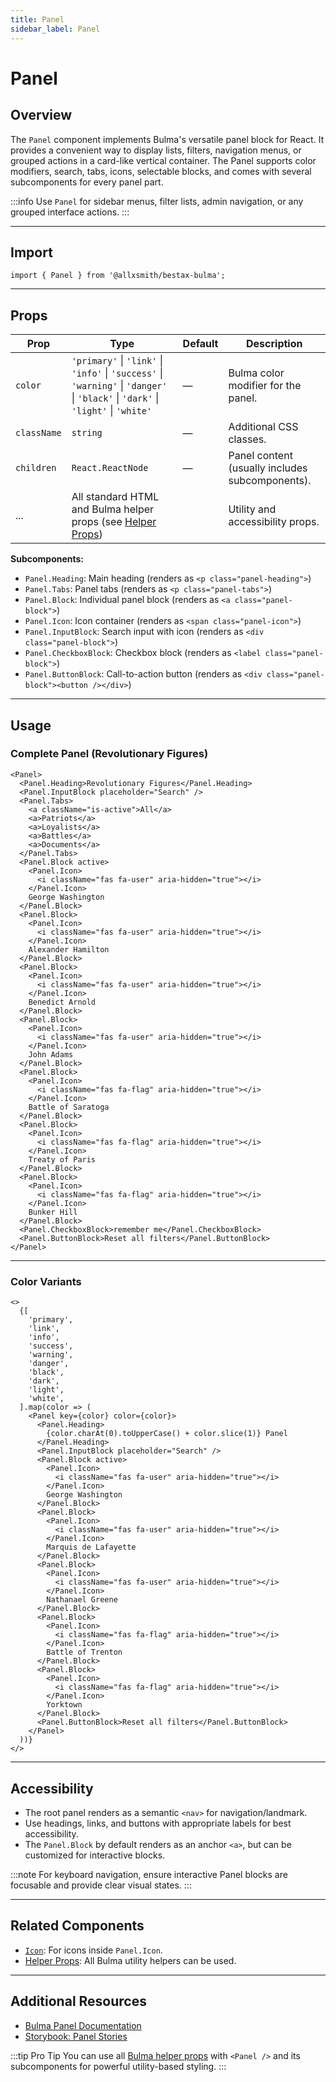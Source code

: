 ```yaml
---
title: Panel
sidebar_label: Panel
---
```


# Panel

## Overview

The `Panel` component implements Bulma's versatile panel block for React. It provides a convenient way to display lists, filters, navigation menus, or grouped actions in a card-like vertical container. The Panel supports color modifiers, search, tabs, icons, selectable blocks, and comes with several subcomponents for every panel part.

:::info
Use `Panel` for sidebar menus, filter lists, admin navigation, or any grouped interface actions.
:::

---

## Import

```tsx
import { Panel } from '@allxsmith/bestax-bulma';
```

---

## Props

| Prop        | Type                                                                                                                               | Default | Description                                     |
| ----------- | ---------------------------------------------------------------------------------------------------------------------------------- | ------- | ----------------------------------------------- |
| `color`     | `'primary'` \| `'link'` \| `'info'` \| `'success'` \| `'warning'` \| `'danger'` \| `'black'` \| `'dark'` \| `'light'` \| `'white'` | —       | Bulma color modifier for the panel.             |
| `className` | `string`                                                                                                                           | —       | Additional CSS classes.                         |
| `children`  | `React.ReactNode`                                                                                                                  | —       | Panel content (usually includes subcomponents). |
| ...         | All standard HTML and Bulma helper props (see [Helper Props](../helpers/usebulmaclasses))                                          |         | Utility and accessibility props.                |

**Subcomponents:**

- `Panel.Heading`: Main heading (renders as `<p class="panel-heading">`)
- `Panel.Tabs`: Panel tabs (renders as `<p class="panel-tabs">`)
- `Panel.Block`: Individual panel block (renders as `<a class="panel-block">`)
- `Panel.Icon`: Icon container (renders as `<span class="panel-icon">`)
- `Panel.InputBlock`: Search input with icon (renders as `<div class="panel-block">`)
- `Panel.CheckboxBlock`: Checkbox block (renders as `<label class="panel-block">`)
- `Panel.ButtonBlock`: Call-to-action button (renders as `<div class="panel-block"><button /></div>`)

---

## Usage

### Complete Panel (Revolutionary Figures)

```tsx live
<Panel>
  <Panel.Heading>Revolutionary Figures</Panel.Heading>
  <Panel.InputBlock placeholder="Search" />
  <Panel.Tabs>
    <a className="is-active">All</a>
    <a>Patriots</a>
    <a>Loyalists</a>
    <a>Battles</a>
    <a>Documents</a>
  </Panel.Tabs>
  <Panel.Block active>
    <Panel.Icon>
      <i className="fas fa-user" aria-hidden="true"></i>
    </Panel.Icon>
    George Washington
  </Panel.Block>
  <Panel.Block>
    <Panel.Icon>
      <i className="fas fa-user" aria-hidden="true"></i>
    </Panel.Icon>
    Alexander Hamilton
  </Panel.Block>
  <Panel.Block>
    <Panel.Icon>
      <i className="fas fa-user" aria-hidden="true"></i>
    </Panel.Icon>
    Benedict Arnold
  </Panel.Block>
  <Panel.Block>
    <Panel.Icon>
      <i className="fas fa-user" aria-hidden="true"></i>
    </Panel.Icon>
    John Adams
  </Panel.Block>
  <Panel.Block>
    <Panel.Icon>
      <i className="fas fa-flag" aria-hidden="true"></i>
    </Panel.Icon>
    Battle of Saratoga
  </Panel.Block>
  <Panel.Block>
    <Panel.Icon>
      <i className="fas fa-flag" aria-hidden="true"></i>
    </Panel.Icon>
    Treaty of Paris
  </Panel.Block>
  <Panel.Block>
    <Panel.Icon>
      <i className="fas fa-flag" aria-hidden="true"></i>
    </Panel.Icon>
    Bunker Hill
  </Panel.Block>
  <Panel.CheckboxBlock>remember me</Panel.CheckboxBlock>
  <Panel.ButtonBlock>Reset all filters</Panel.ButtonBlock>
</Panel>
```

---

### Color Variants

```tsx live
<>
  {[
    'primary',
    'link',
    'info',
    'success',
    'warning',
    'danger',
    'black',
    'dark',
    'light',
    'white',
  ].map(color => (
    <Panel key={color} color={color}>
      <Panel.Heading>
        {color.charAt(0).toUpperCase() + color.slice(1)} Panel
      </Panel.Heading>
      <Panel.InputBlock placeholder="Search" />
      <Panel.Block active>
        <Panel.Icon>
          <i className="fas fa-user" aria-hidden="true"></i>
        </Panel.Icon>
        George Washington
      </Panel.Block>
      <Panel.Block>
        <Panel.Icon>
          <i className="fas fa-user" aria-hidden="true"></i>
        </Panel.Icon>
        Marquis de Lafayette
      </Panel.Block>
      <Panel.Block>
        <Panel.Icon>
          <i className="fas fa-user" aria-hidden="true"></i>
        </Panel.Icon>
        Nathanael Greene
      </Panel.Block>
      <Panel.Block>
        <Panel.Icon>
          <i className="fas fa-flag" aria-hidden="true"></i>
        </Panel.Icon>
        Battle of Trenton
      </Panel.Block>
      <Panel.Block>
        <Panel.Icon>
          <i className="fas fa-flag" aria-hidden="true"></i>
        </Panel.Icon>
        Yorktown
      </Panel.Block>
      <Panel.ButtonBlock>Reset all filters</Panel.ButtonBlock>
    </Panel>
  ))}
</>
```

---

## Accessibility

- The root panel renders as a semantic `<nav>` for navigation/landmark.
- Use headings, links, and buttons with appropriate labels for best accessibility.
- The `Panel.Block` by default renders as an anchor `<a>`, but can be customized for interactive blocks.

:::note
For keyboard navigation, ensure interactive Panel blocks are focusable and provide clear visual states.
:::

---

## Related Components

- [`Icon`](../elements/icon.md): For icons inside `Panel.Icon`.
- [Helper Props](../helpers/usebulmaclasses.md): All Bulma utility helpers can be used.

---

## Additional Resources

- [Bulma Panel Documentation](https://bulma.io/documentation/components/panel/)
- [Storybook: Panel Stories](https://bestax.cc/storybook/?path=/story/components-panel--revolutionary-war)

:::tip Pro Tip
You can use all [Bulma helper props](../helpers/usebulmaclasses.md) with `<Panel />` and its subcomponents for powerful utility-based styling.
:::
